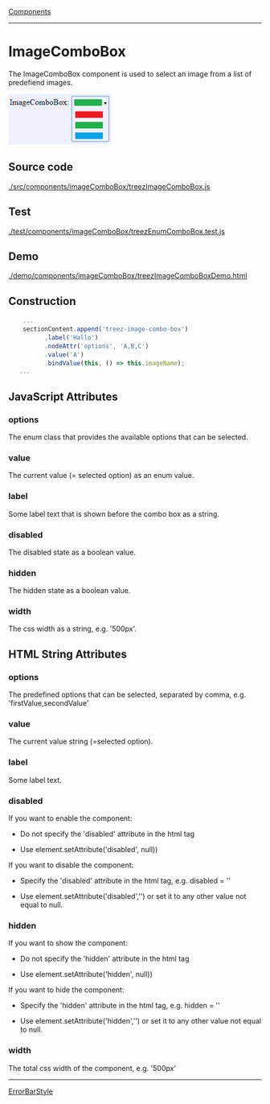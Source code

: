 [Components](../components.md)

----

# ImageComboBox
		
The ImageComboBox component is used to select an image from a list of predefiend images. 
	
![](../../images/treez_image_combo_box.png)
		
## Source code

[./src/components/imageComboBox/treezImageComboBox.js](../../../src/components/imageComboBox/treezImageComboBox.js)

## Test

[./test/components/imageComboBox/treezEnumComboBox.test.js](../../../test/components/imageComboBox/treezImageComboBox.test.js)

## Demo

[./demo/components/imageComboBox/treezImageComboBoxDemo.html](../../../demo/components/imageComboBox/treezImageComboBoxDemo.html)

## Construction

```javascript
    ...
    sectionContent.append('treez-image-combo-box')
		  .label('Hallo')
		  .nodeAttr('options', 'A,B,C')
		  .value('A')		
		  .bindValue(this, () => this.imageName);	
   ...
```

## JavaScript Attributes

### options

The enum class that provides the available options that can be selected.

### value

The current value (= selected option) as an enum value. 

### label

Some label text that is shown before the combo box as a string. 

### disabled

The disabled state as a boolean value. 

### hidden

The hidden state as a boolean value.

### width

The css width as a string, e.g. '500px'.

## HTML String Attributes

### options

The predefined options that can be selected, separated by comma, e.g. 'firstValue,secondValue'

### value

The current value string (=selected option). 

### label

Some label text.

### disabled

If you want to enable the component:

* Do not specify the 'disabled' attribute in the html tag

* Use element.setAttribute('disabled', null)) 

If you want to disable the component:

* Specify the 'disabled' attribute in the html tag, e.g. disabled = ''

* Use element.setAttribute('disabled','') or set it to any other value not equal to null. 

### hidden

If you want to show the component:

* Do not specify the 'hidden' attribute in the html tag

* Use element.setAttribute('hidden', null)) 

If you want to hide the component:

* Specify the 'hidden' attribute in the html tag, e.g. hidden = ''

* Use element.setAttribute('hidden','') or set it to any other value not equal to null. 

### width

The total css width of the component, e.g. '500px'


----

[ErrorBarStyle](../errorBarStyle/errorBarStyle.md)

